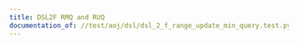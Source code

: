 ```yaml
---
title: DSL2F RMQ and RUQ
documentation_of: //test/aoj/dsl/dsl_2_f_range_update_min_query.test.py
---
```


